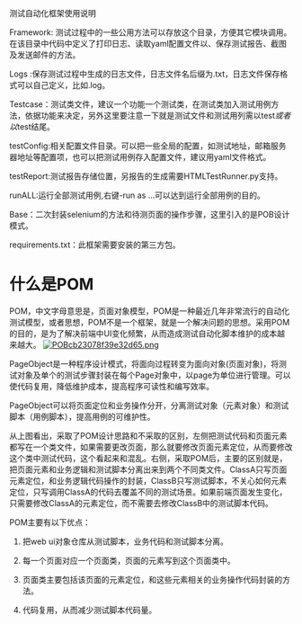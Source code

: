 测试自动化框架使用说明

Framework: 测试过程中的一些公用方法可以存放这个目录，方便其它模块调用。在该目录中代码中定义了打印日志、读取yaml配置文件以、保存测试报告、截图及发送邮件的方法。

Logs :保存测试过程中生成的日志文件，日志文件名后缀为.txt，日志文件保存格式可以自己定义，比如.log。

Testcase：测试类文件，建议一个功能一个测试类，在测试类加入测试用例方法，依据功能来决定，另外这里要注意一下就是测试文件和测试用列需以test*或者以*test结尾。

testConfig:相关配置文件目录。可以把一些全局的配置，如测试地址，邮箱服务器地址等配置项，也可以把测试用例存入配置文件，建议用yaml文件格式。

testReport:测试报告存储位置，另报告的生成需要HTMLTestRunner.py支持。

runALL:运行全部测试用例,右键-run as …可以达到运行全部用例的目的。

Base：二次封装selenium的方法和待测页面的操作步骤，这里引入的是POB设计模式。

requirements.txt：此框架需要安装的第三方包。

# 什么是POM

 POM，中文字母意思是，页面对象模型，POM是一种最近几年非常流行的自动化测试模型，或者思想，POM不是一个框架，就是一个解决问题的思想。采用POM的目的，是为了解决前端中UI变化频繁，从而造成测试自动化脚本维护的成本越来越大。
[![POBcb23078f39e32d65.png](https://www.privacypic.com/images/2019/10/22/POBcb23078f39e32d65.png)](https://www.privacypic.com/image/lCbfgg)

PageObject是一种程序设计模式，将面向过程转变为面向对象(页面对象)，将测试对象及单个的测试步骤封装在每个Page对象中，以page为单位进行管理。可以使代码复用，降低维护成本，提高程序可读性和编写效率。

PageObject可以将页面定位和业务操作分开，分离测试对象（元素对象）和测试脚本（用例脚本），提高用例的可维护性。


 从上图看出，采取了POM设计思路和不采取的区别，左侧把测试代码和页面元素都写在一个类文件，如果需要更改页面，那么就要修改页面元素定位，从而要修改这个类中测试代码，这个看起来和混乱。右侧，采取POM后，主要的区别就是，把页面元素和业务逻辑和测试脚本分离出来到两个不同类文件。ClassA只写页面元素定位，和业务逻辑代码操作的封装，ClassB只写测试脚本，不关心如何元素定位，只写调用ClassA的代码去覆盖不同的测试场景。如果前端页面发生变化，只需要修改ClassA的元素定位，而不需要去修改ClassB中的测试脚本代码。

POM主要有以下优点：

1. 把web ui对象仓库从测试脚本，业务代码和测试脚本分离。

2. 每一个页面对应一个页面类，页面的元素写到这个页面类中。

3. 页面类主要包括该页面的元素定位，和这些元素相关的业务操作代码封装的方法。

4. 代码复用，从而减少测试脚本代码量。


